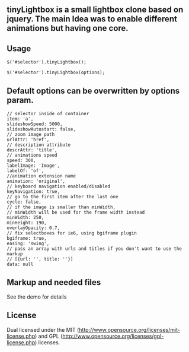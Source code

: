 ## tinyLightbox is a small lightbox clone based on jquery. The main Idea was to enable different animations but having one core.

## Usage

	$('#selector').tinyLightbox();

	$('#selector').tinyLightbox(options);

## Default options can be overwritten by options param.

    // selector inside of container
    item: 'a',
    slideshowSpeed: 5000,
    slideshowAutostart: false,
    // zoom image path
    urlAttr: 'href',
    // description attribute
    descrAttr: 'title',
    // animations speed
    speed: 300,
    labelImage: 'Image',
    labelOf: 'of',
    //animation extension name
    animation: 'original',
    // keyboard navigation enabled/disabled
    keyNavigation: true,
    // go to the first item after the last one
    cycle: false,
    // if the image is smaller than minWidth,
    // minWidth will be used for the frame width instead
    minWidth: 250,
    minHeight: 190,
    overlayOpacity: 0.7,
    // fix selectboxes for ie6, using bgiframe plugin
    bgiframe: true,
    easing: 'swing',
    // pass an array with urls and titles if you don't want to use the markup
    // [{url: '', title: ''}]
    data: null

## Markup and needed files

See the demo for details


## License

Dual licensed under the MIT (http://www.opensource.org/licenses/mit-license.php)
and GPL (http://www.opensource.org/licenses/gpl-license.php) licenses.
